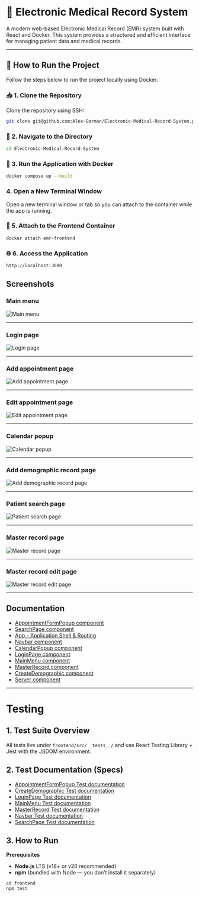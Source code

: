 # 🏥 Electronic Medical Record System

A modern web-based Electronic Medical Record (EMR) system built with React and Docker. This system provides a structured and efficient interface for managing patient data and medical records.

---

## 🚀 How to Run the Project

Follow the steps below to run the project locally using Docker.

### 📥 1. Clone the Repository

Clone the repository using SSH:

```bash
git clone git@github.com:Alex-Gorman/Electronic-Medical-Record-System.git
```


### 📁 2. Navigate to the Directory

```bash
cd Electronic-Medical-Record-System
```


### 🐳 3. Run the Application with Docker

```bash
docker compose up --build
```

### 4. Open a New Terminal Window
Open a new terminal window or tab so you can attach to the container while the app is running.


### 🔗 5. Attach to the Frontend Container

```bash
docker attach emr-frontend
```

### 🌐 6. Access the Application
```bash
http://localhost:3000
```

## Screenshots

### Main menu
![Main menu](docs/images/main-menu.png)

---

### Login page
![Login page](docs/images/login-page.png)

---

### Add appointment page
![Add appointment page](docs/images/add-appointment-page.png)

---

### Edit appointment page
![Edit appointment page](docs/images/edit-appointment-page.png)

---

### Calendar popup
![Calendar popup](docs/images/calendar-popup.png)

---

### Add demographic record page
![Add demographic record page](docs/images/add-demographic-record-page.png)

---

### Patient search page
![Patient search page](docs/images/patient-search-page.png)

---

### Master record page
![Master record page](docs/images/master-record.png)

---

### Master record edit page
![Master record edit page](docs/images/master-record-edit-page.png)

---


## Documentation
- [AppointmentFormPopup component](/docs/AppointmentFormPopup.md)
- [SearchPage component](/docs/SearchPage.md)
- [App - Application Shell & Routing](/docs/App.md)
- [Navbar component](/docs/Navbar.md)
- [CalendarPopup component](/docs/CalendarPopup.md)
- [LoginPage component](/docs/LoginPage.md)
- [MainMenu component](/docs/MainMenu.md)
- [MasterRecord component](/docs/MasterRecord.md)
- [CreateDemographic component](/docs/CreateDemographic.md)
- [Server component](/docs/Server.md)

---

# Testing

## 1. Test Suite Overview

All tests live under ```frontend/src/__tests__/``` and use React Testing Library + Jest with the JSDOM environment.

## 2. Test Documentation (Specs)

- [AppointmentFormPopup Test documentation](/docs/test_plans/AppointmentFormPopup.test.md)
- [CreateDemographic Test documentation](/docs/test_plans/CreateDemographic.test.md)
- [LoginPage Test documentation](/docs/test_plans/LoginPage.test.md)
- [MainMenu Test documentation](/docs/test_plans/MainMenu.test.md)
- [MasterRecord Test documentation](/docs/test_plans/MasterRecord.test.md)
- [Navbar Test documentation](/docs/test_plans/Navbar.test.md)
- [SearchPage Test documentation](/docs/test_plans/SearchPage.test.md)

## 3. How to Run

**Prerequisites**
- **Node.js** LTS (v18+ or v20 recommended) 
- **npm** (bundled with Node — you don’t install it separately)

```
cd frontend
npm test
```





